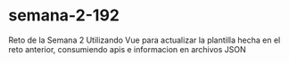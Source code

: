 # semana-2-192

Reto de la Semana 2
Utilizando Vue para actualizar la plantilla hecha en el reto anterior, consumiendo apis e informacion en archivos JSON
